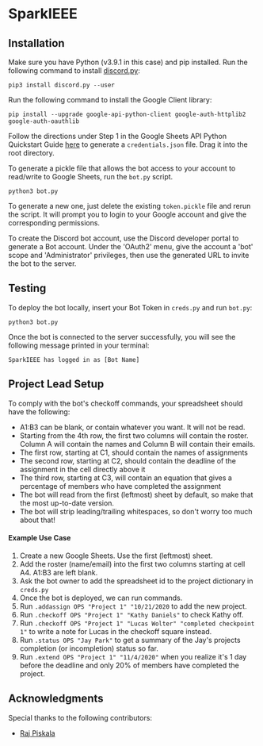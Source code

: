 # SparkIEEE

## Installation

Make sure you have Python (v3.9.1 in this case) and pip installed. Run the following command to install [discord.py](https://github.com/Rapptz/discord.py):

`pip3 install discord.py --user`

Run the following command to install the Google Client library:

`pip install --upgrade google-api-python-client google-auth-httplib2 google-auth-oauthlib`

Follow the directions under Step 1 in the Google Sheets API Python Quickstart Guide [here](https://developers.google.com/sheets/api/quickstart/python) to generate a `credentials.json` file. Drag it into the root directory.

To generate a pickle file that allows the bot access to your account to read/write to Google Sheets, run the `bot.py` script. 

`python3 bot.py`

To generate a new one, just delete the existing `token.pickle` file and rerun the script. It will prompt you to login to your Google account and give the corresponding permissions.

To create the Discord bot account, use the Discord developer portal to generate a Bot account. Under the 'OAuth2' menu, give the account a 'bot' scope and 'Administrator' privileges, then use the generated URL to invite the bot to the server.

## Testing 

To deploy the bot locally, insert your Bot Token in `creds.py` and run `bot.py`:

`python3 bot.py`

Once the bot is connected to the server successfully, you will see the following message printed in your terminal:

`SparkIEEE has logged in as [Bot Name]`

## Project Lead Setup

To comply with the bot's checkoff commands, your spreadsheet should have the following:
* A1:B3 can be blank, or contain whatever you want. It will not be read.
* Starting from the 4th row, the first two columns will contain the roster. Column A will contain the names and Column B will contain their emails.
* The first row, starting at C1, should contain the names of assignments
* The second row, starting at C2, should contain the deadline of the assignment in the cell directly above it
* The third row, starting at C3, will contain an equation that gives a percentage of members who have completed the assignment
* The bot will read from the first (leftmost) sheet by default, so make that the most up-to-date version.
* The bot will strip leading/trailing whitespaces, so don't worry too much about that!

#### Example Use Case ###
1. Create a new Google Sheets. Use the first (leftmost) sheet.
2. Add the roster (name/email) into the first two columns starting at cell A4. A1:B3 are left blank.
3. Ask the bot owner to add the spreadsheet id to the project dictionary in `creds.py`
4. Once the bot is deployed, we can run commands.
5. Run `.addassign OPS "Project 1" "10/21/2020` to add the new project.
6. Run `.checkoff OPS "Project 1" "Kathy Daniels"` to check Kathy off.
7. Run `.checkoff OPS "Project 1" "Lucas Wolter" "completed checkpoint 1"` to write a note for Lucas in the checkoff square instead.
8. Run `.status OPS "Jay Park"` to get a summary of the Jay's projects completion (or incompletion) status so far.
9. Run `.extend OPS "Project 1" "11/4/2020"` when you realize it's 1 day before the deadline and only 20% of members have completed the project.

## Acknowledgments

Special thanks to the following contributors:

* [Raj Piskala](https://github.com/RogueArt)